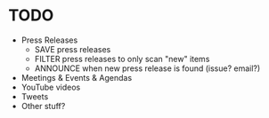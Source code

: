 # TODO

- Press Releases
  - SAVE press releases
  - FILTER press releases to only scan "new" items
  - ANNOUNCE when new press release is found (issue? email?)
- Meetings & Events & Agendas
- YouTube videos
- Tweets
- Other stuff?
